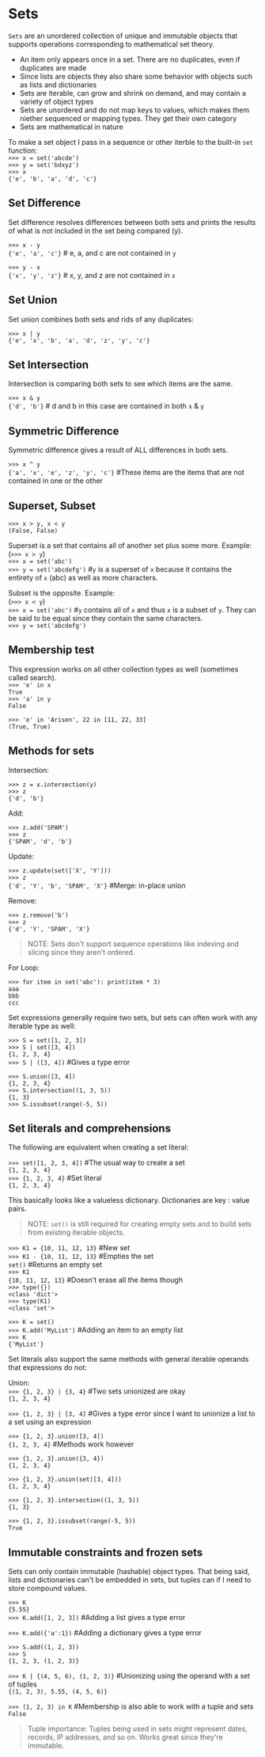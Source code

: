 # Sets  

`Sets` are an unordered collection of unique and immutable objects that supports operations corresponding to mathematical set theory.  

- An item only appears once in a set. There are no duplicates, even if duplicates are made
- Since lists are objects they also share some behavior with objects such as lists and dictionaries
- Sets are iterable, can grow and shrink on demand, and may contain a variety of object types
- Sets are unordered and do not map keys to values, which makes them niether sequenced or mapping types. They get their own category
- Sets are mathematical in nature  

To make a set object I pass in a sequence or other iterble to the built-in `set` function:  
`>>> x = set('abcde')`  
`>>> y = set('bdxyz')`  
`>>> x`  
`{'e', 'b', 'a', 'd', 'c'}`  

## Set Difference  

Set difference resolves differences between both sets and prints the results of what is not included in the set being compared (y).  

`>>> x - y`  
`{'e', 'a', 'c'}` # e, a, and c are not contained in `y`  

`>>> y - x`  
`{'x', 'y', 'z'}` # x, y, and z are not contained in `x`  

## Set Union  

Set union combines both sets and rids of any duplicates:  

`>>> x | y`  
`{'e', 'x', 'b', 'a', 'd', 'z', 'y', 'c'}`  

## Set Intersection  

Intersection is comparing both sets to see which items are the same.  

`>>> x & y`  
`{'d', 'b'}` # d and b in this case are contained in both `x` & `y`  

## Symmetric Difference  

Symmetric difference gives a result of ALL differences in both sets.  

`>>> x ^ y`  
`{'a', 'x', 'e', 'z', 'y', 'c'}` #These items are the items that are not contained in one or the other  

## Superset, Subset  

`>>> x > y, x < y`  
`(False, False)`  

Superset is a set that contains all of another set plus some more. Example:  
(`>>> x > y`)  
`>>> x = set('abc')`  
`>>> y = set('abcdefg')` #`y` is a superset of `x` because it contains the entirety of `x` (abc) as well as more characters.  

Subset is the opposite. Example:  
(`>>> x < y`)  
`>>> x = set('abc')` #`y` contains all of `x` and thus `x` is a subset of `y`. They can be said to be equal since they contain the same characters.  
`>>> y = set('abcdefg')`  

## Membership test  

This expression works on all other collection types as well (sometimes called search).  
`>>> 'e' in x`  
`True`  
`>>> 'a' in y`  
`False`  

`>>> 'e' in 'Arisen', 22 in [11, 22, 33]`  
`(True, True)`  

## Methods for sets  

Intersection:  

`>>> z = x.intersection(y)`  
`>>> z`  
`{'d', 'b'}`  

Add:  

`>>> z.add('SPAM')`  
`>>> z`  
`{'SPAM', 'd', 'b'}`  

Update:  

`>>> z.update(set(['X', 'Y']))`  
`>>> z`  
`{'d', 'Y', 'b', 'SPAM', 'X'}`  #Merge: in-place union  

Remove:  

`>>> z.remove('b')`  
`>>> z`  
`{'d', 'Y', 'SPAM', 'X'}`  

> NOTE: Sets don't support sequence operations like indexing and slicing since they aren't ordered.  

For Loop:  

`>>> for item in set('abc'): print(item * 3)`  
`aaa`  
`bbb`  
`ccc`  

Set expressions generally require two sets, but sets can often work with any iterable type as well:  

`>>> S = set([1, 2, 3])`  
`>>> S | set([3, 4])`  
`{1, 2, 3, 4}`  
`>>> S | ([3, 4])` #Gives a type error  

`>>> S.union([3, 4])`  
`{1, 2, 3, 4}`  
`>>> S.intersection((1, 3, 5))`  
`{1, 3}`  
`>>> S.issubset(range(-5, 5))`  

## Set literals and comprehensions  

The following are equivalent when creating a set literal:  

`>>> set([1, 2, 3, 4])` #The usual way to create a set  
`{1, 2, 3, 4}`  
`>>> {1, 2, 3, 4}` #Set literal  
`{1, 2, 3, 4}`  

This basically looks like a valueless dictionary. Dictionaries are key : value pairs.  

> NOTE: `set()` is still required for creating empty sets and to build sets from existing iterable objects.  

`>>> K1 = {10, 11, 12, 13}` #New set  
`>>> K1 - {10, 11, 12, 13}` #Empties the set  
`set()` #Returns an empty set  
`>>> K1`  
`{10, 11, 12, 13}` #Doesn't erase all the items though  
`>>> type({})`  
`<class 'dict'>`  
`>>> type(K1)`  
`<class 'set'>`  

`>>> K = set()`  
`>>> K.add('MyList')` #Adding an item to an empty list  
`>>> K`  
`{'MyList'}`  

Set literals also support the same methods with general iterable operands that expressions do not:  

Union:  
`>>> {1, 2, 3} | {3, 4}` #Two sets unionized are okay  
`{1, 2, 3, 4}`  

`>>> {1, 2, 3} | [3, 4]` #Gives a type error since I want to unionize a list to a set using an expression  

`>>> {1, 2, 3}.union([3, 4])`  
`{1, 2, 3, 4}` #Methods work however  

`>>> {1, 2, 3}.union({3, 4})`  
`{1, 2, 3, 4}`  

`>>> {1, 2, 3}.union(set([3, 4]))`  
`{1, 2, 3, 4}`  

`>>> {1, 2, 3}.intersection((1, 3, 5))`  
`{1, 3}`  

`>>> {1, 2, 3}.issubset(range(-5, 5))`  
`True`  

## Immutable constraints and frozen sets  

Sets can only contain immutable (hashable) object types. That being said, lists and dictionaries can't be embedded in sets, but tuples can if I need to store compound values.  

`>>> K`  
`{5.55}`  
`>>> K.add([1, 2, 3])` #Adding a list gives a type error  

`>>> K.add({'a':1})` #Adding a dictionary gives a type error  

`>>> S.add((1, 2, 3))`  
`>>> S`  
`{1, 2, 3, (1, 2, 3)}`  

`>>> K | {(4, 5, 6), (1, 2, 3)}` #Unionizing using the operand with a set of tuples  
`{(1, 2, 3), 5.55, (4, 5, 6)}`  

`>>> (1, 2, 3) in K` #Membership is also able to work with a tuple and sets  
`False`  

> Tuple importance: Tuples being used in sets might represent dates, records, IP addresses, and so on. Works great since they're immutable.  
